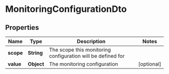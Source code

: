 

# MonitoringConfigurationDto


## Properties

| Name | Type | Description | Notes |
|------------ | ------------- | ------------- | -------------|
|**scope** | **String** | The scope this monitoring configuration will be defined for |  |
|**value** | **Object** | The monitoring configuration |  [optional] |



